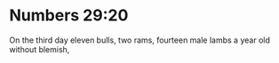 # Numbers 29:20

On the third day eleven bulls, two rams, fourteen male lambs a year old without blemish,
